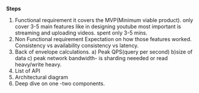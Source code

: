 **Steps**
1) Functional requirement
   it covers the MVP(Minimum viable product). only cover 3-5 main features like in designing youtube most important is streaming and uploading videos.
   spent only 3-5 mins.
2) Non Functional requirement
Expectation on how those features worked.
Consistency vs availability
consistency vs latency.
3) Back of envelope calculations.
   a) Peak QPS(query per second)
   b)size of data
   c) peak network bandwidth- is sharding neeeded or read heavy/write heavy.
4) List of API
5) Architectural diagram
6) Deep dive on one -two components.
